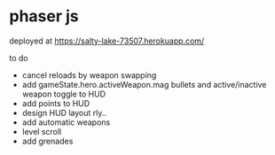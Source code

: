 # phaser js

deployed at https://salty-lake-73507.herokuapp.com/

to do 
* cancel reloads by weapon swapping
* add gameState.hero.activeWeapon.mag bullets and active/inactive weapon toggle to HUD
* add points to HUD
* design HUD layout rly..
* add automatic weapons
* level scroll
* add grenades